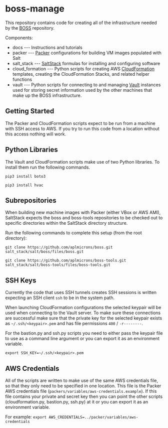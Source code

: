 boss-manage
===========

This repository contains code for creating all of the infrastructure needed by
the [BOSS](https://github.com/aplmicrons/boss) repository.

Components:

 * docs --- Instructions and tutorials
 * packer --- [Packer](https://www.packer.io/) configurations for building VM
              images populated with Salt
 * salt_stack --- [SaltStack](http://saltstack.com/) formulas for installing
                  and configuring software
 * cloud_formation --- Python scripts for creating AWS [CloudFormation](https://aws.amazon.com/cloudformation/)
                       templates, creating the CloudFormation Stacks, and
                       related helper functions
 * vault --- Python scripts for connecting to and managing [Vault](http://www.vaultproject.io/)
             instances used for storing secret information used by the other
             machines that make up the BOSS infrastructure.

## Getting Started

The Packer and CloudFormation scripts expect to be run from a machine with SSH
access to AWS. If you try to run this code from a location without this access
nothing will work.

## Python Libraries

The Vault and CloudFormation scripts make use of two Python libraries. To
install them run the following commands.

`pip3 install boto3`

`pip3 install hvac`

## Subrepositories

When building new machine images with Packer (either VBox or AWS AMI),
SaltStack expects the boss and boss-tools repositories to be checked
out to specific directories within the SaltStack directory structure.

Run the following commands to complete this setup (from the root
directory):

`git clone https://github.com/aplmicrons/boss.git salt_stack/salt/boss/files/boss.git`

`git clone https://github.com/aplmicrons/boss-tools.git salt_stack/salt/boss-tools/files/boss-tools.git`

## SSH Keys

Currently the code that uses SSH tunnels creates SSH sessions is written
expecting an SSH client `ssh` to be in the system path.

When launching CloudFormation configurations the selected keypair will be used
when connecting to the Vault server. To make sure these connections are
successful make sure that the private key for the selected keypair exists as
`~/.ssh/<keypair>.pem` and has file permissions `400` / `-r--------`.

For the bastion.py and ssh.py scripts you need to either pass the keypair
file to use as a command line argument or you can export it as an environment
variable.

`export SSH_KEY=~/.ssh/<keypair>.pem`

## AWS Credentials

All of the scripts are written to make use of the same AWS credentials file,
so that they only need to be specified in one location. This file is the Packer
AWS credentials file (`packers/variables/aws-credentials.example`). If this
file contains your private and secret key then you can point the other scripts
(cloudformation.py, bastion.py, ssh.py) at it or you can export it as an
environment variable.

For example: `export AWS_CREDENTIALS=../packer/variables/aws-credentials`